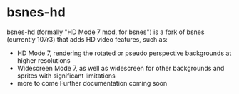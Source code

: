 bsnes-hd
========
bsnes-hd (formally "HD Mode 7 mod, for bsnes") is a fork of bsnes (currently 107r3) that adds HD video features, such as:
- HD Mode 7, rendering the rotated or pseudo perspective backgrounds at higher resolutions
- Widescreen Mode 7, as well as widescreen for other backgrounds and sprites with significant limitations
- more to come
Further documentation coming soon
